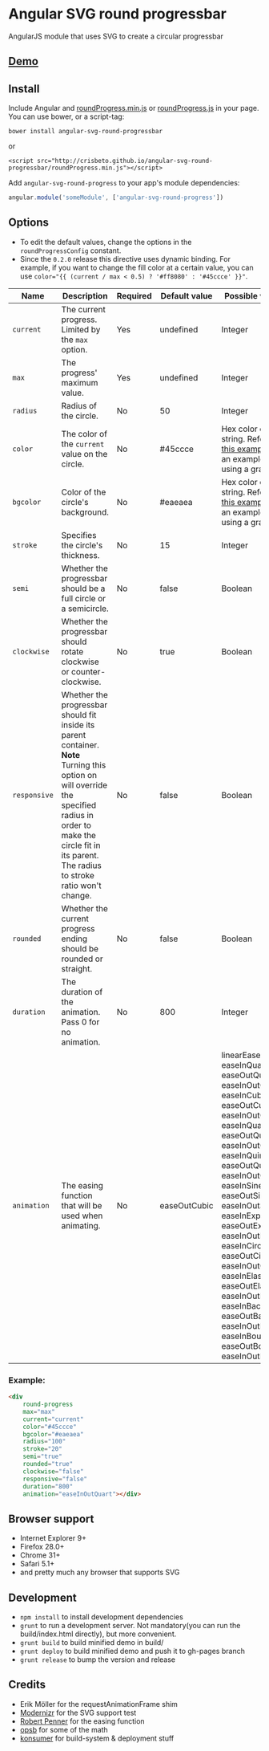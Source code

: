 # Angular SVG round progressbar

AngularJS module that uses SVG to create a circular progressbar

## [Demo](http://crisbeto.github.io/angular-svg-round-progressbar/)

## Install

Include Angular and [roundProgress.min.js](https://raw.githubusercontent.com/crisbeto/angular-svg-round-progressbar/master/build/roundProgress.min.js) or [roundProgress.js](https://raw.githubusercontent.com/crisbeto/angular-svg-round-progressbar/master/build/roundProgress.js) in your page. You can use bower, or a script-tag:

`bower install angular-svg-round-progressbar`

or

`<script src="http://crisbeto.github.io/angular-svg-round-progressbar/roundProgress.min.js"></script>`


Add `angular-svg-round-progress` to your app's module dependencies:

```javascript
angular.module('someModule', ['angular-svg-round-progress'])
```

## Options

* To edit the default values, change the options in the `roundProgressConfig` constant.
* Since the `0.2.0` release this directive uses dynamic binding. For example, if you want to change the fill color at a certain value, you can use `color="{{ (current / max < 0.5) ? '#ff8080' : '#45ccce' }}"`.

| Name           | Description                                                                                               | Required  | Default value     | Possible values   |
| ---            | ---                                                                                                       | ---       | ---               | ---               |
| `current`      | The current progress. Limited by the `max` option.                                                        | Yes       | undefined         | Integer           |
| `max`          | The progress' maximum value.                                                                              | Yes       | undefined         | Integer           |
| `radius`       | Radius of the circle.                                                                                     | No        | 50                | Integer           |
| `color`        | The color of the `current` value on the circle.                                                           | No        | #45ccce           | Hex color or string. Refer to [this example](https://github.com/crisbeto/angular-svg-round-progressbar/issues/29) for an example of using a gradient.        |
| `bgcolor`      | Color of the circle's background.                                                                         | No        | #eaeaea           | Hex color or string. Refer to [this example](https://github.com/crisbeto/angular-svg-round-progressbar/issues/29) for an example of using a gradient.         |
| `stroke`       | Specifies the circle's thickness.                                                                         | No        | 15                | Integer           |
| `semi`         | Whether the progressbar should be a full circle or a semicircle.                                          | No        | false             | Boolean           |
| `clockwise`    | Whether the progressbar should rotate clockwise or counter-clockwise.                                     | No        | true              | Boolean           |
| `responsive`   | Whether the progressbar should fit inside its parent container. **Note** Turning this option on will override the specified radius in order to make the circle fit in its parent. The radius to stroke ratio won't change.                                     | No        | false              | Boolean           |
| `rounded`      | Whether the current progress ending should be rounded or straight.                                        | No        | false             | Boolean           |
| `duration`     | The duration of the animation. Pass 0 for no animation.                                                   | No        | 800               | Integer           |
| `animation`    | The easing function that will be used when animating.                                                     | No        | easeOutCubic      | linearEase <br> easeInQuad <br> easeOutQuad <br> easeInOutQuad <br> easeInCubic <br> easeOutCubic <br> easeInOutCubic <br> easeInQuart <br> easeOutQuart <br> easeInOutQuart <br> easeInQuint <br> easeOutQuint <br> easeInOutQuint <br> easeInSine <br> easeOutSine <br> easeInOutSine <br> easeInExpo <br> easeOutExpo <br> easeInOutExpo <br> easeInCirc <br> easeOutCirc <br> easeInOutCirc <br> easeInElastic <br> easeOutElastic <br> easeInOutElastic <br> easeInBack <br> easeOutBack <br> easeInOutBack <br> easeInBounce <br> easeOutBounce <br> easeInOutBounce <br> |


### Example:

```html
<div
    round-progress
    max="max"
    current="current"
    color="#45ccce"
    bgcolor="#eaeaea"
    radius="100"
    stroke="20"
    semi="true"
    rounded="true"
    clockwise="false"
    responsive="false"
    duration="800"
    animation="easeInOutQuart"></div>
```

## Browser support

* Internet Explorer 9+
* Firefox 28.0+
* Chrome 31+
* Safari 5.1+
* and pretty much any browser that supports SVG


## Development

*  `npm install` to install development dependencies
*  `grunt` to run a development server. Not mandatory(you can run the build/index.html directly), but more convenient.
*  `grunt build` to build minified demo in build/
*  `grunt deploy` to build minified demo and push it to gh-pages branch
*  `grunt release` to bump the version and release


## Credits

* Erik Möller for the requestAnimationFrame shim
* [Modernizr](http://modernizr.com/) for the SVG support test
* [Robert Penner](http://www.robertpenner.com/easing/) for the easing function
* [opsb](http://stackoverflow.com/questions/5736398/how-to-calculate-the-svg-path-for-an-arc-of-a-circle) for some of the math
* [konsumer](https://github.com/konsumer) for build-system & deployment stuff

